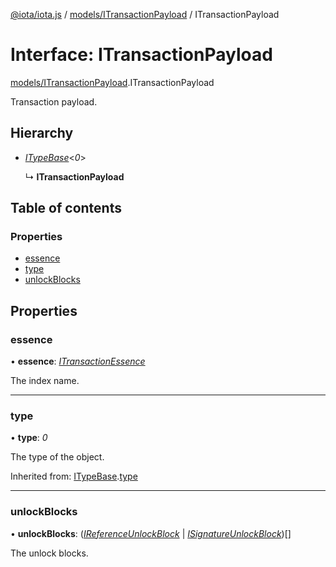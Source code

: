 [@iota/iota.js](../../README.md) / [models/ITransactionPayload](../../modules/models_itransactionpayload.md) / ITransactionPayload

# Interface: ITransactionPayload

[models/ITransactionPayload](../../modules/models_itransactionpayload.md).ITransactionPayload

Transaction payload.

## Hierarchy

* [*ITypeBase*](itypebase.itypebase.md)<*0*\>

  ↳ **ITransactionPayload**

## Table of contents

### Properties

- [essence](itransactionpayload.itransactionpayload.md#essence)
- [type](itransactionpayload.itransactionpayload.md#type)
- [unlockBlocks](itransactionpayload.itransactionpayload.md#unlockblocks)

## Properties

### essence

• **essence**: [*ITransactionEssence*](itransactionessence.itransactionessence.md)

The index name.

___

### type

• **type**: *0*

The type of the object.

Inherited from: [ITypeBase](itypebase.itypebase.md).[type](itypebase.itypebase.md#type)

___

### unlockBlocks

• **unlockBlocks**: ([*IReferenceUnlockBlock*](ireferenceunlockblock.ireferenceunlockblock.md) \| [*ISignatureUnlockBlock*](isignatureunlockblock.isignatureunlockblock.md))[]

The unlock blocks.
